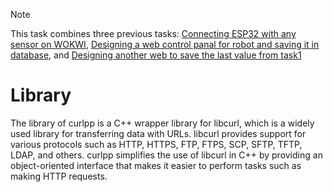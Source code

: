 > [!NOTE]
> This task combines three previous tasks: [Connecting ESP32 with any sensor on WOKWI](https://github.com/Layan002/Electronics-task-3-Connecting-ESP32-with-Ultrasound), [Designing a web control panal for robot and saving it in database](https://github.com/Layan002/Web-Task1-designing-a-web-saving-it-with-database	), and [Designing another web to save the last value from task1](https://github.com/Layan002/Web-Task2-Take-the-last-data-to-new-web-page/blob/main/README.md)

# Library
The library of curlpp is a C++ wrapper library for libcurl, which is a widely used library for transferring data with URLs. libcurl provides support for various protocols such as HTTP, HTTPS, FTP, FTPS, SCP, SFTP, TFTP, LDAP, and others. curlpp simplifies the use of libcurl in C++ by providing an object-oriented interface that makes it easier to perform tasks such as making HTTP requests.


